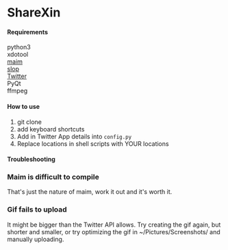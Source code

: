 # ShareXin

#### Requirements
python3  
xdotool  
[maim](https://github.com/naelstrof/maim)  
[slop](https://github.com/naelstrof/slop)  
[Twitter](https://github.com/sixohsix/twitter)  
PyQt  
ffmpeg  


#### How to use
1. git clone
2. add keyboard shortcuts
3. Add in Twitter App details into `config.py`
4. Replace locations in shell scripts with YOUR locations

#### Troubleshooting

### Maim is difficult to compile
That's just the nature of maim, work it out and it's worth it.

### Gif fails to upload
It might be bigger than the Twitter API allows. Try creating the gif again, but shorter and smaller, or try optimizing the gif in ~/Pictures/Screenshots/ and manually uploading.
